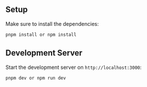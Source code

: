 ## Setup

Make sure to install the dependencies:

```bash
pnpm install or npm install
```

## Development Server

Start the development server on `http://localhost:3000`:

```bash
pnpm dev or npm run dev
```
